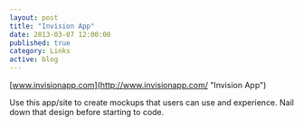 ```yaml
---
layout: post
title: "Invision App"
date: 2013-03-07 12:00:00
published: true
category: Links
active: blog
---
```


[www.invisionapp.com](http://www.invisionapp.com/ "Invision App")

Use this app/site to create mockups that users can use and experience. Nail down that design before starting to code.
